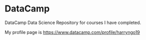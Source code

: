 # DataCamp
DataCamp Data Science Repository for courses I have completed.

My profile page is https://www.datacamp.com/profile/harryngo19
